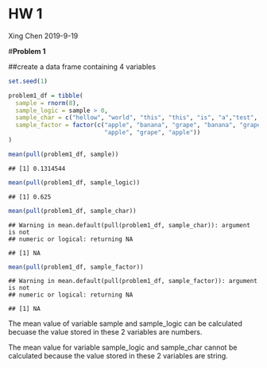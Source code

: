 HW 1
================
Xing Chen
2019-9-19

\#**Problem 1**

\#\#create a data frame containing 4 variables

``` r
set.seed(1)

problem1_df = tibble(
  sample = rnorm(8),
  sample_logic = sample > 0,
  sample_char = c("hellow", "world", "this", "this", "is", "a","test", "!"),
  sample_factor = factor(c("apple", "banana", "grape", "banana", "grape",
                           "apple", "grape", "apple"))
)

mean(pull(problem1_df, sample))
```

    ## [1] 0.1314544

``` r
mean(pull(problem1_df, sample_logic))
```

    ## [1] 0.625

``` r
mean(pull(problem1_df, sample_char))
```

    ## Warning in mean.default(pull(problem1_df, sample_char)): argument is not
    ## numeric or logical: returning NA

    ## [1] NA

``` r
mean(pull(problem1_df, sample_factor))
```

    ## Warning in mean.default(pull(problem1_df, sample_factor)): argument is not
    ## numeric or logical: returning NA

    ## [1] NA

The mean value of variable sample and sample\_logic can be calculated
becuase the value stored in these 2 variables are numbers.

The mean value for variable sample\_logic and sample\_char cannot be
calculated because the value stored in these 2 variables are string.
